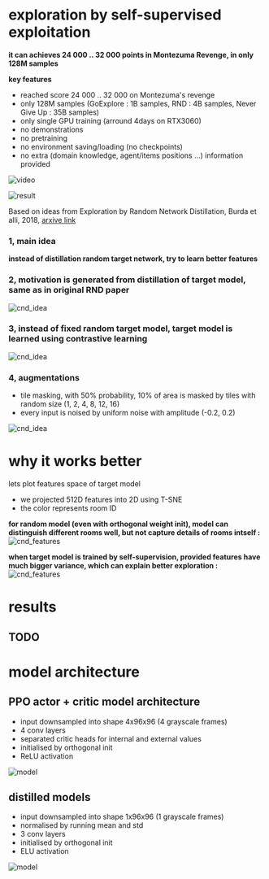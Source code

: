 # exploration by self-supervised exploitation

**it can achieves 24 000 .. 32 000 points in Montezuma Revenge, in only 128M samples**

**key features**

- reached score 24 000 .. 32 000 on Montezuma's revenge
- only 128M samples (GoExplore : 1B samples, RND : 4B samples, Never Give Up : 35B samples)
- only single GPU training (arround 4days on RTX3060)
- no demonstrations
- no pretraining
- no environment saving/loading (no checkpoints)
- no extra (domain knowledge, agent/items positions ...) information provided



![video](videos/montezuma_32k.gif) 


![result](results/ppo_cnd_21_summary.png)

Based on ideas from Exploration by Random Network Distillation, Burda et alli, 2018, [arxive link](https://arxiv.org/abs/1810.12894)

### 1, main idea 
**instead of distillation random target network, try to learn better features**

### 2, motivation is generated from distillation of target model, same as in original RND paper
![cnd_idea](diagrams/cnd1.png) 

### 3, instead of fixed random target model, target model is learned using contrastive learning
![cnd_idea](diagrams/cnd0.png)

### 4, augmentations

- tile masking, with 50% probability, 10% of area is masked by tiles with random size (1, 2, 4, 8, 12, 16)
- every input is noised by uniform noise with amplitude (-0.2, 0.2)

![cnd_idea](diagrams/augmentation.png)


# why it works better

lets plot features space of target model

- we projected 512D features into 2D using T-SNE
- the color represents room ID

**for random model (even with orthogonal weight init), model can distinguish different rooms well, but not capture details of rooms intself :**
![cnd_features](diagrams/cnd_random.png)


**when target model is trained by self-supervision, provided features have much bigger variance, which can explain better exploration :** 
![cnd_features](diagrams/cnd_trained.png)

# results 

## TODO




# model architecture 

## PPO actor + critic model architecture  

- input downsampled into shape 4x96x96 (4 grayscale frames)
- 4 conv layers
- separated critic heads for internal and external values
- initialised by orthogonal init
- ReLU activation

![model](diagrams/modelppo.png)

## distilled models 

- input downsampled into shape 1x96x96 (1 grayscale frames)
- normalised by running mean and std
- 3 conv layers
- initialised by orthogonal init
- ELU activation

![model](diagrams/modelrnd.png)
